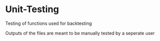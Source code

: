 # Unit-Testing
Testing of functions used for backtesting

Outputs of the files are meant to be manually tested by a seperate user
